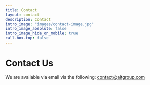 ```yaml
---
title: Contact
layout: contact
description: Contact
intro_image: "images/contact-image.jpg"
intro_image_absolute: false
intro_image_hide_on_mobile: true
call-box-top: false
---
```

# Contact Us

We are available via email via the following: [contact@altgroup.com](mailto:contact@altgroup.com)
